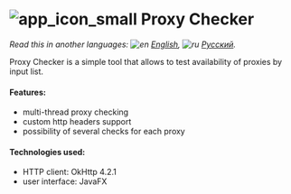 # ![app_icon_small](https://user-images.githubusercontent.com/49783652/75446901-5e865c00-5979-11ea-8abc-9ffebc4cdea0.png) Proxy Checker

*Read this in another languages: ![en](https://user-images.githubusercontent.com/49783652/69971412-e56d9900-1530-11ea-8516-f9f1f6219147.png) [English](https://github.com/konovalov-maksim/proxy_checker/blob/master/readme.md), ![ru](https://user-images.githubusercontent.com/49783652/69971413-e56d9900-1530-11ea-8937-a7989b8d727d.png) [Русский](https://github.com/konovalov-maksim/proxy_checker/blob/master/readme.ru.md).*

Proxy Checker is a simple tool that allows to test availability of proxies by input list.

#### Features:
- multi-thread proxy checking
- custom http headers support
- possibility of several checks for each proxy

#### Technologies used:
- HTTP client: OkHttp 4.2.1
- user interface: JavaFX